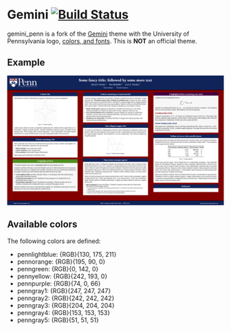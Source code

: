 # Gemini [![Build Status](https://github.com/apallath/gemini_penn/workflows/CI/badge.svg)](https://github.com/apallath/gemini_penn/actions?query=workflow%3ACI)

gemini_penn is a fork of the [Gemini] theme with the University of Pennsylvania logo, [colors, and fonts]. This is **NOT** an official theme.

## Example

![Example](assets/poster.png)

## Available colors

The following colors are defined:

- pennlightblue: {RGB}{130, 175, 211}
- pennorange: {RGB}{195, 90, 0}
- penngreen: {RGB}{0, 142, 0}
- pennyellow: {RGB}{242, 193, 0}
- pennpurple: {RGB}{74, 0, 66}
- penngray1: {RGB}{247, 247, 247}
- penngray2: {RGB}{242, 242, 242}
- penngray3: {RGB}{204, 204, 204}
- penngray4: {RGB}{153, 153, 153}
- penngray5: {RGB}{51, 51, 51}

[Gemini]: https://github.com/anishathalye/gemini/
[colors, and fonts]: https://branding.web-resources.upenn.edu/web-identity